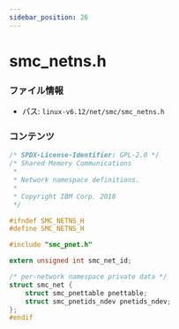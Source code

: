 ```yaml
---
sidebar_position: 26
---
```

# smc_netns.h

### ファイル情報

- パス: `linux-v6.12/net/smc/smc_netns.h`

### コンテンツ

```h
/* SPDX-License-Identifier: GPL-2.0 */
/* Shared Memory Communications
 *
 * Network namespace definitions.
 *
 * Copyright IBM Corp. 2018
 */

#ifndef SMC_NETNS_H
#define SMC_NETNS_H

#include "smc_pnet.h"

extern unsigned int smc_net_id;

/* per-network namespace private data */
struct smc_net {
	struct smc_pnettable pnettable;
	struct smc_pnetids_ndev pnetids_ndev;
};
#endif

```
